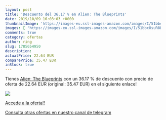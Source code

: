 ```yaml
---
layout: post
title: 'Descuento del 36.17 % en Alien: The Blueprints'
date: 2019/10/09 16:03:03 +0000
thumbnailImage: 'https://images-eu.ssl-images-amazon.com/images/I/51bbcUsuR8L._SL200_.jpg'
images: [ 'https://images-eu.ssl-images-amazon.com/images/I/51bbcUsuR8L._SL200_.jpg' ]
comments: true
category: ofertas
author: ring
slug: 1785654950
description:
actualPrice: 22.64 EUR
comparePrice: 35.47 EUR
inStock: true
---
```


Tienes [Alien: The Blueprints](https://www.amazon.com/dp/1785654950/?tag=redken08-20) con un 36.17 % de descuento con precio de oferta de 22.64 EUR (original: 35.47 EUR) en el siguiente enlace!

[![](https://images-eu.ssl-images-amazon.com/images/I/51bbcUsuR8L._SL200_.jpg)](https://www.amazon.com/dp/1785654950/?tag=redken08-20)

[Accede a la oferta!!](https://www.amazon.com/dp/1785654950/?tag=redken08-20)

[Consulta otras ofertas en nuestro canal de telegram](https://t.me/s/ofertas25)
